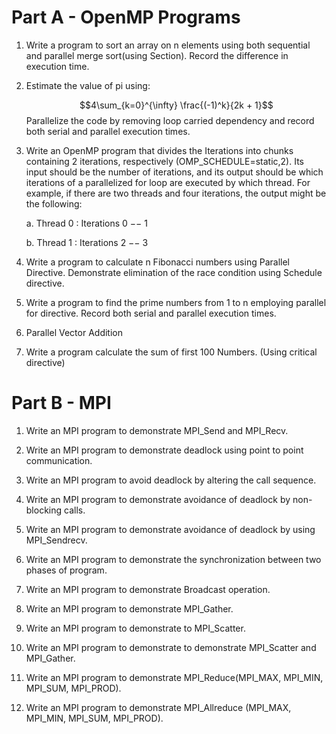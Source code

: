 # Part A - OpenMP Programs

1. Write a program to sort an array on n elements using both sequential and parallel merge sort(using Section). Record the difference in execution time.
2. Estimate the value of pi using:

    $$4\sum_{k=0}^{\infty} \frac{(-1)^k}{2k + 1}$$
    Parallelize the code by removing loop carried dependency and record both serial and parallel execution times.

3. Write an OpenMP program that divides the Iterations into chunks containing 2 iterations, respectively (OMP_SCHEDULE=static,2). Its input should be the number of iterations, and its output should be which iterations of a parallelized for loop are executed by which thread. For example, if there are two threads and four iterations, the output might be the following:
    
    a.	Thread 0 : Iterations 0 −− 1
    
    b.	Thread 1 : Iterations 2 −− 3

4.	Write a program to calculate n Fibonacci numbers using Parallel Directive. Demonstrate elimination of the race condition using Schedule directive.

5.	Write a program to find the prime numbers from 1 to n employing parallel for directive. Record both serial and parallel execution times.

6.	Parallel Vector Addition

7.	Write a program   calculate the sum of first 100 Numbers. (Using critical directive)

# Part B - MPI

1. Write an MPI program to demonstrate MPI_Send and MPI_Recv.

2. Write an MPI program to demonstrate deadlock using point to point communication.

3. Write an MPI program to avoid deadlock by altering the call sequence.

4. Write an MPI program to demonstrate avoidance of deadlock by non-blocking calls.

5. Write an MPI program to demonstrate avoidance of deadlock by using MPI_Sendrecv.

6. Write an MPI program to demonstrate the synchronization between two phases of program.

7. Write an MPI program to demonstrate Broadcast operation.

8. Write an MPI program to demonstrate MPI_Gather.

9. Write an MPI program to demonstrate to MPI_Scatter.

10. Write an MPI program to demonstrate to demonstrate MPI_Scatter and MPI_Gather.

11. Write an MPI program to demonstrate MPI_Reduce(MPI_MAX, MPI_MIN, MPI_SUM, MPI_PROD).

12. Write an MPI program to demonstrate MPI_Allreduce (MPI_MAX, MPI_MIN, MPI_SUM, MPI_PROD).
